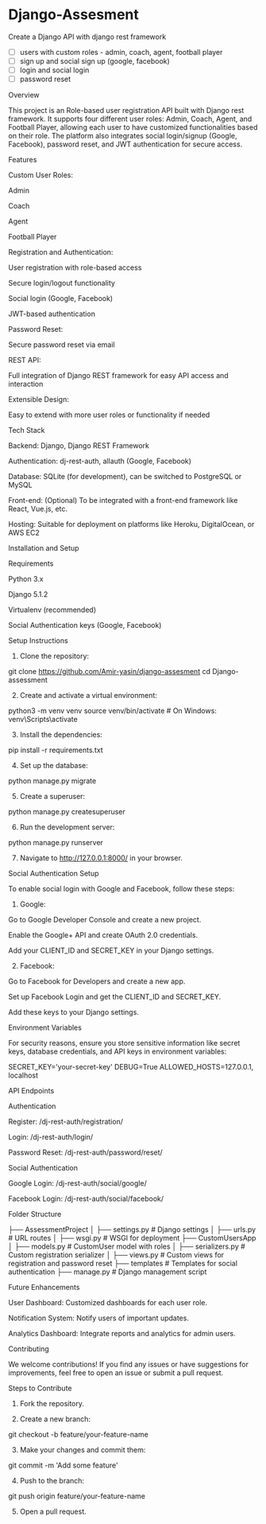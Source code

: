 # Django-Assesment

Create a Django API with django rest framework

- [ ]  users with custom roles - admin, coach, agent, football player
- [ ]  sign up and social sign up (google, facebook)
- [ ]  login and social login
- [ ]  password reset

Overview

This project is an Role-based user registration API built with Django rest framework. It supports four different user roles: Admin, Coach, Agent, and Football Player, allowing each user to have customized functionalities based on their role. The platform also integrates social login/signup (Google, Facebook), password reset, and JWT authentication for secure access.

Features

Custom User Roles:

Admin

Coach

Agent

Football Player


Registration and Authentication:

User registration with role-based access

Secure login/logout functionality

Social login (Google, Facebook)

JWT-based authentication


Password Reset:

Secure password reset via email


REST API:

Full integration of Django REST framework for easy API access and interaction


Extensible Design:

Easy to extend with more user roles or functionality if needed



Tech Stack

Backend: Django, Django REST Framework

Authentication: dj-rest-auth, allauth (Google, Facebook)

Database: SQLite (for development), can be switched to PostgreSQL or MySQL

Front-end: (Optional) To be integrated with a front-end framework like React, Vue.js, etc.

Hosting: Suitable for deployment on platforms like Heroku, DigitalOcean, or AWS EC2


Installation and Setup

Requirements

Python 3.x

Django 5.1.2

Virtualenv (recommended)

Social Authentication keys (Google, Facebook)


Setup Instructions

1. Clone the repository:

git clone https://github.com/Amir-yasin/django-assesment
cd Django-assessment


2. Create and activate a virtual environment:

python3 -m venv venv
source venv/bin/activate  # On Windows: venv\Scripts\activate


3. Install the dependencies:

pip install -r requirements.txt


4. Set up the database:

python manage.py migrate


5. Create a superuser:

python manage.py createsuperuser


6. Run the development server:

python manage.py runserver


7. Navigate to http://127.0.0.1:8000/ in your browser.



Social Authentication Setup

To enable social login with Google and Facebook, follow these steps:

1. Google:

Go to Google Developer Console and create a new project.

Enable the Google+ API and create OAuth 2.0 credentials.

Add your CLIENT_ID and SECRET_KEY in your Django settings.



2. Facebook:

Go to Facebook for Developers and create a new app.

Set up Facebook Login and get the CLIENT_ID and SECRET_KEY.

Add these keys to your Django settings.




Environment Variables

For security reasons, ensure you store sensitive information like secret keys, database credentials, and API keys in environment variables:

SECRET_KEY='your-secret-key'
DEBUG=True
ALLOWED_HOSTS=127.0.0.1, localhost

API Endpoints

Authentication

Register: /dj-rest-auth/registration/

Login: /dj-rest-auth/login/

Password Reset: /dj-rest-auth/password/reset/


Social Authentication

Google Login: /dj-rest-auth/social/google/

Facebook Login: /dj-rest-auth/social/facebook/


Folder Structure

├── AssessmentProject
│   ├── settings.py       # Django settings
│   ├── urls.py           # URL routes
│   ├── wsgi.py           # WSGI for deployment
├── CustomUsersApp
│   ├── models.py         # CustomUser model with roles
│   ├── serializers.py    # Custom registration serializer
│   ├── views.py          # Custom views for registration and password reset
├── templates              # Templates for social authentication
├── manage.py              # Django management script

Future Enhancements

User Dashboard: Customized dashboards for each user role.

Notification System: Notify users of important updates.

Analytics Dashboard: Integrate reports and analytics for admin users.


Contributing

We welcome contributions! If you find any issues or have suggestions for improvements, feel free to open an issue or submit a pull request.

Steps to Contribute

1. Fork the repository.


2. Create a new branch:

git checkout -b feature/your-feature-name


3. Make your changes and commit them:

git commit -m 'Add some feature'


4. Push to the branch:

git push origin feature/your-feature-name


5. Open a pull request.


